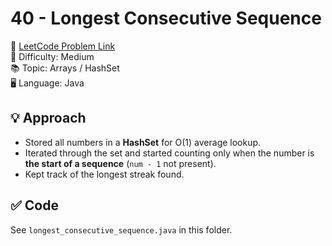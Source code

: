 # 40 - Longest Consecutive Sequence

🔗 [LeetCode Problem Link](https://leetcode.com/problems/longest-consecutive-sequence/)  
📌 Difficulty: Medium  
📚 Topic: Arrays / HashSet  
🖥️ Language: Java  

## 💡 Approach
- Stored all numbers in a **HashSet** for O(1) average lookup.
- Iterated through the set and started counting only when the number is **the start of a sequence** (`num - 1` not present).
- Kept track of the longest streak found.

## ✅ Code
See `longest_consecutive_sequence.java` in this folder.
